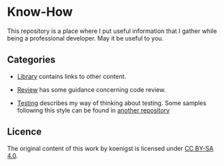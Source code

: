 # Know-How

This repository is a place where I put useful information that I gather while being a professional developer.
May it be useful to you.

## Categories

* [Library][libraryDirectory] contains links to other content.

* [Review][reviewDirectory] has some guidance concerning code review.

* [Testing][testingDirectory] describes my way of thinking about testing.
Some samples following this style can be found in [another repository][testingStyleSamples]

[libraryDirectory]: library
[reviewDirectory]: review
[testingDirectory]: testing
[testingStyleSamples]: https://github.com/koenigst/samples/tree/main/testing-style

## Licence

The original content of this work by koenigst is licensed under [CC BY-SA 4.0][ccBySa].

[ccBySa]: https://creativecommons.org/licenses/by-sa/4.0/
